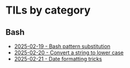 # TILs by category

## Bash
* [2025-02-19 - Bash pattern substitution](bash/bash_pattern_substitution.md)
* [2025-02-20 - Convert a string to lower case](bash/convert_a_string_to_lower_case.md)
* [2025-02-21 - Date formatting tricks](bash/date_formatting_tricks.md)

